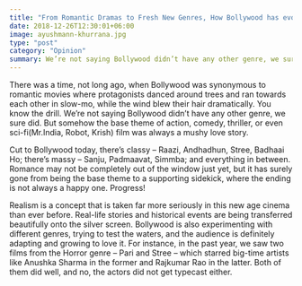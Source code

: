 ```yaml
---
title: "From Romantic Dramas to Fresh New Genres, How Bollywood has evolved"
date: 2018-12-26T12:30:01+06:00
image: ayushmann-khurrana.jpg
type: "post"
category: "Opinion"
summary: We’re not saying Bollywood didn’t have any other genre, we sure did. But somehow the base theme of action, comedy, thriller, or even sci-fi film was always a mushy love story.
---
```


There was a time, not long ago, when Bollywood was synonymous to romantic movies where protagonists danced around trees and ran towards each other in slow-mo, while the wind blew their hair dramatically. You know the drill. We’re not saying Bollywood didn’t have any other genre, we sure did. But somehow the base theme of action, comedy, thriller, or even sci-fi(Mr.India, Robot, Krish) film was always a mushy love story.

Cut to Bollywood today, there’s classy – Raazi, Andhadhun, Stree, Badhaai Ho; there’s massy – Sanju, Padmaavat, Simmba; and everything in between. Romance may not be completely out of the window just yet, but it has surely gone from being the base theme to a supporting sidekick, where the ending is not always a happy one. Progress!

Realism is a concept that is taken far more seriously in this new age cinema than ever before. Real-life stories and historical events are being transferred beautifully onto the silver screen. Bollywood is also experimenting with different genres, trying to test the waters, and the audience is definitely adapting and growing to love it. For instance, in the past year, we saw two films from the Horror genre – Pari and Stree – which starred big-time artists like Anushka Sharma in the former and Rajkumar Rao in the latter. Both of them did well, and no, the actors did not get typecast either.

